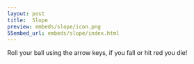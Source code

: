 ```yaml
---
layout: post
title:  Slope
preview: embeds/slope/icon.png
55embed_url: embeds/slope/index.html
---
```

Roll your ball using the arrow keys, if you fall or hit red you die!